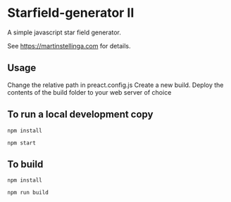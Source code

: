 # Starfield-generator II
A simple javascript star field generator.

See https://martinstellinga.com for details.

## Usage
Change the relative path in preact.config.js
Create a new build. Deploy the contents of the build folder to your web server of choice

## To run a local development copy
`npm install`

`npm start`

## To build
`npm install`

`npm run build`